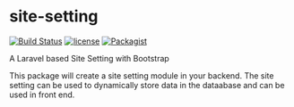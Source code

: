 # site-setting
[![Build Status](https://travis-ci.org/proshore/site-setting.svg?branch=add-license-1)](https://travis-ci.org/proshore/site-setting)
[![license](https://img.shields.io/github/license/mashape/apistatus.svg)](https://github.com/proshore/site-setting/blob/master/LICENSE)
[![Packagist](https://img.shields.io/packagist/dt/doctrine/orm.svg)](https://packagist.org/packages/proshore/site-setting)

A Laravel based Site Setting with Bootstrap

This package will create a site setting module in your backend. The site setting can be used to dynamically store data in the dataabase and can be used in front end.
